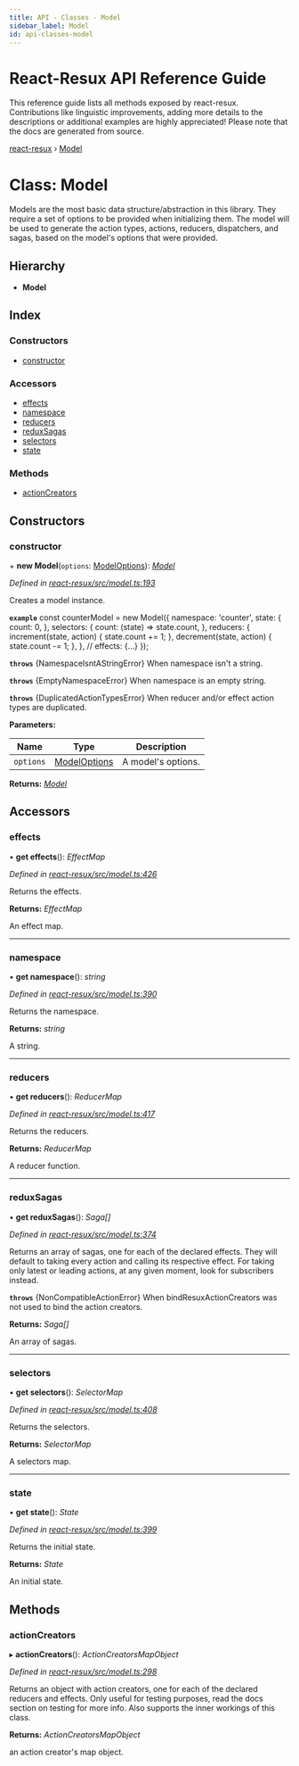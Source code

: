 ```yaml
---
title: API - Classes - Model
sidebar_label: Model
id: api-classes-model
---
```


# React-Resux API Reference Guide

This reference guide lists all methods exposed by react-resux. Contributions like linguistic improvements, adding
more details to the descriptions or additional examples are highly appreciated! Please note that the docs are
generated from source.

[react-resux](../README.md) › [Model](model.md)

# Class: Model

Models are the most basic data structure/abstraction in this library. They require a set of options to be
provided when initializing them. The model will be used to generate the action types, actions, reducers,
dispatchers, and sagas, based on the model's options that were provided.

## Hierarchy

* **Model**

## Index

### Constructors

* [constructor](model.md#constructor)

### Accessors

* [effects](model.md#effects)
* [namespace](model.md#namespace)
* [reducers](model.md#reducers)
* [reduxSagas](model.md#reduxsagas)
* [selectors](model.md#selectors)
* [state](model.md#state)

### Methods

* [actionCreators](model.md#actioncreators)

## Constructors

###  constructor

\+ **new Model**(`options`: [ModelOptions](../interfaces/modeloptions.md)): *[Model](model.md)*

*Defined in [react-resux/src/model.ts:193](https://github.com/kayak/kaytum/blob/f60c566/packages/react-resux/src/model.ts#L193)*

Creates a model instance.

**`example`** 
const counterModel = new Model({
  namespace: 'counter',
  state: {
     count: 0,
  },
  selectors: {
      count: (state) => state.count,
  },
  reducers: {
     increment(state, action) {
       state.count += 1;
     },
     decrement(state, action) {
       state.count -= 1;
     },
  },
 // effects: {...}
});

**`throws`** {NamespaceIsntAStringError} When namespace isn't a string.

**`throws`** {EmptyNamespaceError} When namespace is an empty string.

**`throws`** {DuplicatedActionTypesError} When reducer and/or effect action types are duplicated.

**Parameters:**

Name | Type | Description |
------ | ------ | ------ |
`options` | [ModelOptions](../interfaces/modeloptions.md) | A model's options. |

**Returns:** *[Model](model.md)*

## Accessors

###  effects

• **get effects**(): *EffectMap*

*Defined in [react-resux/src/model.ts:426](https://github.com/kayak/kaytum/blob/f60c566/packages/react-resux/src/model.ts#L426)*

Returns the effects.

**Returns:** *EffectMap*

An effect map.

___

###  namespace

• **get namespace**(): *string*

*Defined in [react-resux/src/model.ts:390](https://github.com/kayak/kaytum/blob/f60c566/packages/react-resux/src/model.ts#L390)*

Returns the namespace.

**Returns:** *string*

A string.

___

###  reducers

• **get reducers**(): *ReducerMap*

*Defined in [react-resux/src/model.ts:417](https://github.com/kayak/kaytum/blob/f60c566/packages/react-resux/src/model.ts#L417)*

Returns the reducers.

**Returns:** *ReducerMap*

A reducer function.

___

###  reduxSagas

• **get reduxSagas**(): *Saga[]*

*Defined in [react-resux/src/model.ts:374](https://github.com/kayak/kaytum/blob/f60c566/packages/react-resux/src/model.ts#L374)*

Returns an array of sagas, one for each of the declared effects. They will default to taking every action and
calling its respective effect. For taking only latest or leading actions, at any given moment, look for
subscribers instead.

**`throws`** {NonCompatibleActionError} When bindResuxActionCreators was not used to bind the action creators.

**Returns:** *Saga[]*

An array of sagas.

___

###  selectors

• **get selectors**(): *SelectorMap*

*Defined in [react-resux/src/model.ts:408](https://github.com/kayak/kaytum/blob/f60c566/packages/react-resux/src/model.ts#L408)*

Returns the selectors.

**Returns:** *SelectorMap*

A selectors map.

___

###  state

• **get state**(): *State*

*Defined in [react-resux/src/model.ts:399](https://github.com/kayak/kaytum/blob/f60c566/packages/react-resux/src/model.ts#L399)*

Returns the initial state.

**Returns:** *State*

An initial state.

## Methods

###  actionCreators

▸ **actionCreators**(): *ActionCreatorsMapObject*

*Defined in [react-resux/src/model.ts:298](https://github.com/kayak/kaytum/blob/f60c566/packages/react-resux/src/model.ts#L298)*

Returns an object with action creators, one for each of the declared reducers and effects. Only useful for
testing purposes, read the docs section on testing for more info. Also supports the inner workings of this
class.

**Returns:** *ActionCreatorsMapObject*

an action creator's map object.
